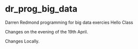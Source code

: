 # dr_prog_big_data
Darren Redmond programming for big data exercies
Hello Class

Changes on the evening of the 19th April.


Changes Locally.